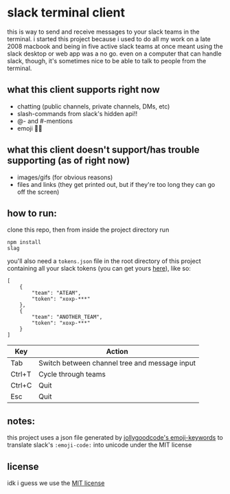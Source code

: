 # slack terminal client
this is way to send and receive messages to your slack teams in the terminal. i started this project because i used to do all my work on a late 2008 macbook and being in five active slack teams at once meant using the slack desktop or web app was a no go. even on a computer that can handle slack, though, it's sometimes nice to be able to talk to people from the terminal.

## what this client supports right now
- chatting (public channels, private channels, DMs, etc)
- slash-commands from slack's hidden api!!
- @- and #-mentions
- emoji 🙌🏽

## what this client doesn't support/has trouble supporting (as of right now)
- images/gifs (for obvious reasons)
- files and links (they get printed out, but if they're too long they can go off the screen)

## how to run:
clone this repo, then from inside the project directory run
```
npm install
slag
```

you'll also need a `tokens.json` file in the root directory of this project containing all your slack tokens (you can get yours [here](https://api.slack.com/docs/oauth-test-tokens)), like so:
```
[
	{
		"team": "ATEAM",
		"token": "xoxp-***"
	},
	{
		"team": "ANOTHER_TEAM",
		"token": "xoxp-***"
	}
]

```


|Key  |Action|
|---	|---	|
|Tab  |Switch between channel tree and message input|
|Ctrl+T|Cycle through teams|
|Ctrl+C|Quit|
|Esc  |Quit|

## notes:
this project uses a json file generated by [jollygoodcode's emoji-keywords](https://github.com/jollygoodcode/emoji-keywords) to translate slack's `:emoji-code:` into unicode under the MIT license

## license
idk i guess we use the [MIT license](/license)
